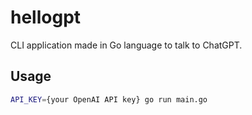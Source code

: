 # hellogpt
CLI application made in Go language to talk to ChatGPT.

## Usage

```sh
API_KEY={your OpenAI API key} go run main.go
```